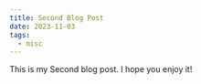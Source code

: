 ```yaml
---
title: Second Blog Post
date: 2023-11-03
tags:
  - misc
---
```


This is my Second blog post. I hope you enjoy it!

